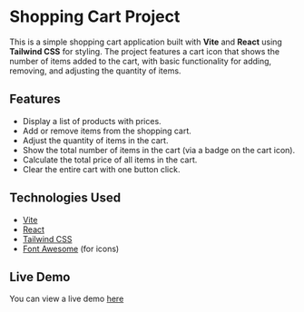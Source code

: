 # Shopping Cart Project

This is a simple shopping cart application built with **Vite** and **React** using **Tailwind CSS** for styling. The project features a cart icon that shows the number of items added to the cart, with basic functionality for adding, removing, and adjusting the quantity of items.

## Features

- Display a list of products with prices.
- Add or remove items from the shopping cart.
- Adjust the quantity of items in the cart.
- Show the total number of items in the cart (via a badge on the cart icon).
- Calculate the total price of all items in the cart.
- Clear the entire cart with one button click.

## Technologies Used

- [Vite](https://vitejs.dev/)
- [React](https://reactjs.org/)
- [Tailwind CSS](https://tailwindcss.com/)
- [Font Awesome](https://fontawesome.com/) (for icons)

## Live Demo

You can view a live demo [here](https://praveen-shopping-cart-reactjs.netlify.app/)
